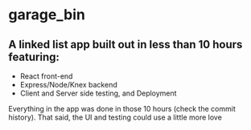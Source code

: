 # garage_bin
## A linked list app built out in less than 10 hours featuring: 
* React front-end
* Express/Node/Knex backend
* Client and Server side testing, and Deployment

Everything in the app was done in those 10 hours (check the commit history).  That said, the UI and testing could use a little more love
